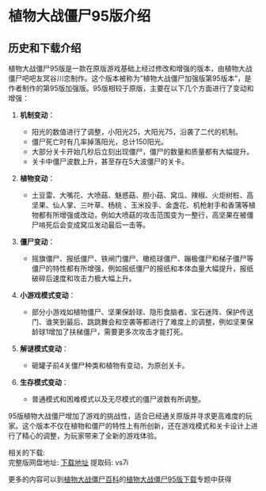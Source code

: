 # 植物大战僵尸95版介绍
## 历史和下载介绍
植物大战僵尸95版是一款在原版游戏基础上经过修改和增强的版本，由植物大战僵尸吧吧友冥谷川恋制作。这个版本被称为“植物大战僵尸加强版第95版本”，是作者制作的第95版加强版。95版相较于原版，主要在以下几个方面进行了变动和增强：

1. **机制变动**：
   - 阳光的数值进行了调整，小阳光25，大阳光75，沿袭了二代的机制。
   - 僵尸死亡时有几率掉落阳光，总计150阳光。
   - 大部分关卡开始几秒后立刻出现僵尸，僵尸的数量和质量都有大幅提升。
   - 关卡中僵尸波数上升，甚至存在5大波僵尸的关卡。

2. **植物变动**：
   - 土豆雷、大嘴花、大喷菇、魅惑菇、胆小菇、窝瓜、辣椒、火炬树桩、高坚果、仙人掌、三叶草、杨桃 、玉米投手、金盏花、机枪射手和香蒲等植物都有所增强或改动，例如大喷菇的攻击范围变为一整行，高坚果在被僵尸啃死后会变成窝瓜发动最后一击等。

3. **僵尸变动**：
   - 摇旗僵尸、报纸僵尸、铁闸门僵尸、橄榄球僵尸、蹦极僵尸和梯子僵尸等僵尸的特性都有所增强，例如报纸僵尸的报纸和本体血量大幅提升，报纸破碎后速度和攻击力极大幅上升。

4. **小游戏模式变动**：
   - 部分小游戏如植物僵尸、坚果保龄球、隐形食脑者、宝石迷阵、保护传送门、谁笑到最后、跳跳舞会和空袭等都进行了难度上的调整，例如坚果保龄球1增加了扶梯僵尸，需要更多次攻击才能打死。

5. **解谜模式变动**：
   - 砸罐子前4关僵尸种类和植物有变动，为原创关卡。

6. **生存模式变动**：
   - 普通模式和困难模式以及无尽模式的僵尸波数有所调整。

95版植物大战僵尸增加了游戏的挑战性，适合已经通关原版并寻求更高难度的玩家。这个版本不仅在植物和僵尸的特性上有所创新，还在游戏模式和关卡设计上进行了精心的调整，为玩家带来了全新的游戏体验。

相关的下载:  
完整版网盘地址: [下载地址](https://pan.baidu.com/s/12DZMaVRT5-pDCPE4nJ6_EQ?pwd=vs7i)
提取码: vs7i  

更多的内容可以到[植物大战僵尸百科](https://pvzbaike.com)的[植物大战僵尸95版下载](https://pvzbaike.com/pvz95_version)专题中获得

